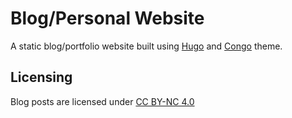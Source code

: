 # Blog/Personal Website

A static blog/portfolio website built using [Hugo](https://gohugo.io/)
and [Congo](https://github.com/jpanther/congo) theme.

## Licensing

Blog posts are licensed under [CC BY-NC 4.0](https://creativecommons.org/licenses/by-nc/4.0/)